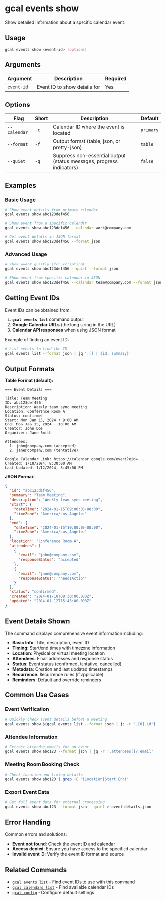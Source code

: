 # gcal events show

Show detailed information about a specific calendar event.

## Usage

```bash
gcal events show <event-id> [options]
```

## Arguments

| Argument | Description | Required |
|----------|-------------|----------|
| `event-id` | Event ID to show details for | Yes |

## Options

| Flag | Short | Description | Default |
|------|-------|-------------|---------|
| `--calendar` | `-c` | Calendar ID where the event is located | `primary` |
| `--format` | `-f` | Output format (table, json, or pretty-json) | `table` |
| `--quiet` | `-q` | Suppress non-essential output (status messages, progress indicators) | `false` |

## Examples

### Basic Usage

```bash
# Show event details from primary calendar
gcal events show abc123def456

# Show event from a specific calendar
gcal events show abc123def456 --calendar work@company.com

# Get event details in JSON format
gcal events show abc123def456 --format json
```

### Advanced Usage

```bash
# Show event quietly (for scripting)
gcal events show abc123def456 --quiet --format json

# Show event from specific calendar in JSON
gcal events show abc123def456 --calendar team@company.com --format json
```

## Getting Event IDs

Event IDs can be obtained from:

1. **`gcal events list`** command output
2. **Google Calendar URLs** (the long string in the URL)
3. **Calendar API responses** when using JSON format

Example of finding an event ID:
```bash
# List events to find the ID
gcal events list --format json | jq '.[] | {id, summary}'
```

## Output Formats

**Table Format (default):**
```
=== Event Details ===

Title: Team Meeting
ID: abc123def456
Description: Weekly team sync meeting
Location: Conference Room A
Status: confirmed
Start: Mon Jan 15, 2024 • 9:00 AM
End: Mon Jan 15, 2024 • 10:00 AM 
Creator: John Doe
Organizer: Jane Smith

Attendees:
  1. john@company.com (accepted)
  2. jane@company.com (tentative)

Google Calendar Link: https://calendar.google.com/event?eid=...
Created: 1/10/2024, 8:30:00 AM
Last Updated: 1/12/2024, 3:45:00 PM
```

**JSON Format:**
```json
{
  "id": "abc123def456",
  "summary": "Team Meeting",
  "description": "Weekly team sync meeting",
  "start": {
    "dateTime": "2024-01-15T09:00:00-08:00",
    "timeZone": "America/Los_Angeles"
  },
  "end": {
    "dateTime": "2024-01-15T10:00:00-08:00",
    "timeZone": "America/Los_Angeles"
  },
  "location": "Conference Room A",
  "attendees": [
    {
      "email": "john@company.com",
      "responseStatus": "accepted"
    },
    {
      "email": "jane@company.com",
      "responseStatus": "needsAction"
    }
  ],
  "status": "confirmed",
  "created": "2024-01-10T08:30:00.000Z",
  "updated": "2024-01-12T15:45:00.000Z"
}
```

## Event Details Shown

The command displays comprehensive event information including:

- **Basic Info**: Title, description, event ID
- **Timing**: Start/end times with timezone information
- **Location**: Physical or virtual meeting location
- **Attendees**: Email addresses and response status
- **Status**: Event status (confirmed, tentative, cancelled)
- **Metadata**: Creation and last updated timestamps
- **Recurrence**: Recurrence rules (if applicable)
- **Reminders**: Default and override reminders

## Common Use Cases

### Event Verification
```bash
# Quickly check event details before a meeting
gcal events show $(gcal events list --format json | jq -r '.[0].id')
```

### Attendee Information
```bash
# Extract attendee emails for an event
gcal events show abc123 --format json | jq -r '.attendees[]?.email'
```

### Meeting Room Booking Check
```bash
# Check location and timing details
gcal events show abc123 | grep -E "(Location|Start|End)"
```

### Export Event Data
```bash
# Get full event data for external processing
gcal events show abc123 --format json --quiet > event-details.json
```

## Error Handling

Common errors and solutions:

- **Event not found**: Check the event ID and calendar
- **Access denied**: Ensure you have access to the specified calendar
- **Invalid event ID**: Verify the event ID format and source

## Related Commands

- [`gcal events list`](events-list.md) - Find event IDs to use with this command
- [`gcal calendars list`](calendars-list.md) - Find available calendar IDs
- [`gcal config`](config.md) - Configure default settings